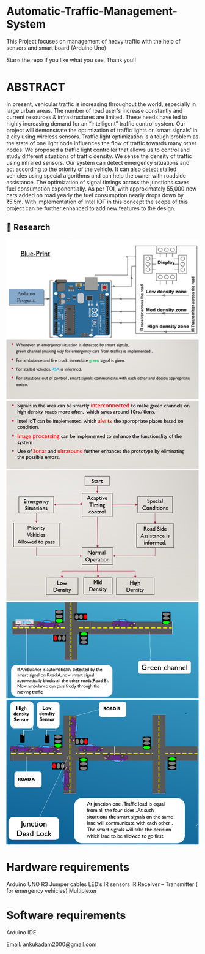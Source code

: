 # Automatic-Traffic-Management-System
This Project focuses on management of heavy traffic with the help of sensors and smart board (Arduino Uno)

Star⭐ the repo if you like what you see, Thank you!!

# ABSTRACT 
In present, vehicular traffic is increasing throughout the world, especially in large urban areas. The number of road user's increase constantly and current resources & infrastructures are limited. These needs have led to highly increasing demand for an “intelligent” traffic control system. Our project will demonstrate the optimization of traffic lights or ‘smart signals’ in a city using wireless sensors. Traffic light optimization is a tough problem as the state of one light node influences the flow of traffic towards many other nodes. We proposed a traffic light controller that allows us to control and study different situations of traffic density. We sense the density of traffic using infrared sensors. Our system can detect emergency situations and act according to the priority of the vehicle. It can also detect stalled vehicles using special algorithms and can help the owner with roadside assistance. The optimization of signal timings across the junctions saves fuel consumption exponentially. As per TOI, with approximately 55,000 new cars added on road yearly the fuel consumption nearly drops down by ₹5.5m. With implementation of Intel IOT in this concept the scope of this project can be further enhanced to add new features to the design.

## 📸 Research

![](https://github.com/kadamankita/Automatic-Traffic-Management-System/blob/main/s1.png)
![](https://github.com/kadamankita/Automatic-Traffic-Management-System/blob/main/s2.png)
![](https://github.com/kadamankita/Automatic-Traffic-Management-System/blob/main/s3.png)
![](https://github.com/kadamankita/Automatic-Traffic-Management-System/blob/main/s4.png)
![](https://github.com/kadamankita/Automatic-Traffic-Management-System/blob/main/s5.png)
![](https://github.com/kadamankita/Automatic-Traffic-Management-System/blob/main/s6.png)
# Hardware requirements
Arduino UNO R3
Jumper cables
LED’s
IR sensors
IR Receiver – Transmitter 
( for emergency vehicles)
Multiplexer 

# Software requirements
Arduino IDE

Email: ankukadam2000@gmail.com
